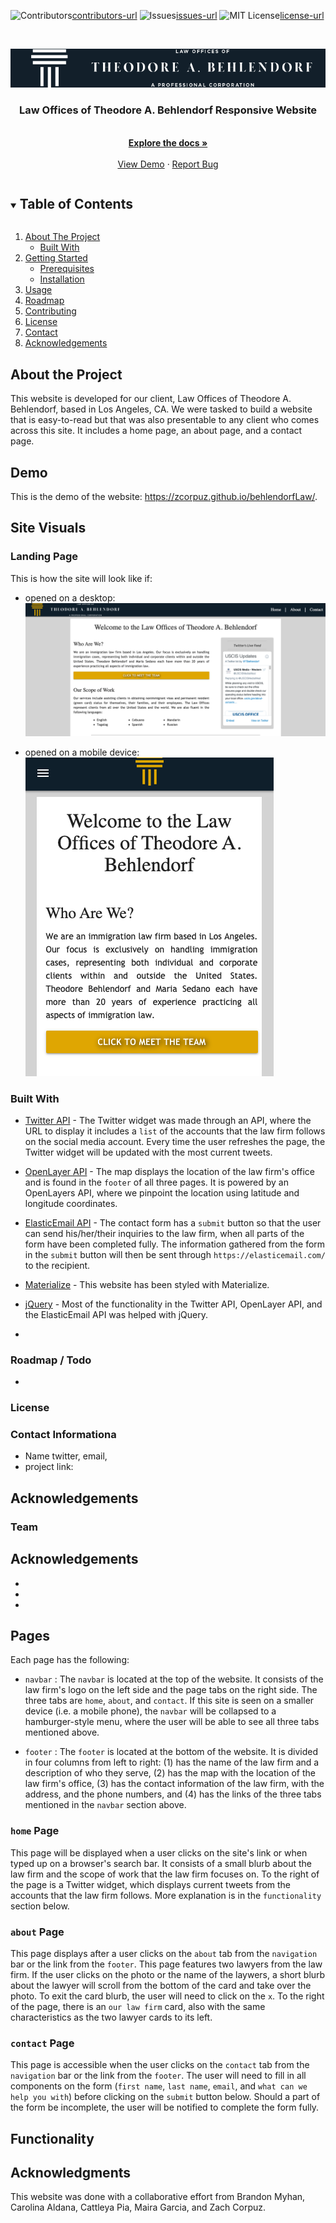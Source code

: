 ![Contributors][contributors-shield][contributors-url]
![Issues][issues-shield][issues-url]
![MIT License][license-shield][license-url]

<br />
<p align="center">
  <a href="https://github.com/github_username/repo_name">
    <img src="images/navBarLogo.png" alt="Logo">
  </a>

  <h3 align="center">Law Offices of Theodore A. Behlendorf Responsive Website</h3>

  <p align="center">
    <br />
    <a href="https://github.com/zcorpuz/behlendorofLaw"><strong>Explore the docs »</strong></a>
    <br />
    <br />
    <a href="https://github.com/zcorpuz/behlendorofLaw">View Demo</a>
    ·
    <a href="https://github.com/zcorpuz/behlendorofLaw/issues">Report Bug</a>
  </p>
</p>

<details open="open">
  <summary><h2 style="display: inline-block">Table of Contents</h2></summary>
  <ol>
    <li>
      <a href="#about-the-project">About The Project</a>
      <ul>
        <li><a href="#built-with">Built With</a></li>
      </ul>
    </li>
    <li>
      <a href="#getting-started">Getting Started</a>
      <ul>
        <li><a href="#prerequisites">Prerequisites</a></li>
        <li><a href="#installation">Installation</a></li>
      </ul>
    </li>
    <li><a href="#usage">Usage</a></li>
    <li><a href="#roadmap">Roadmap</a></li>
    <li><a href="#contributing">Contributing</a></li>
    <li><a href="#license">License</a></li>
    <li><a href="#contact">Contact</a></li>
    <li><a href="#acknowledgements">Acknowledgements</a></li>
  </ol>
</details>


## About the Project
This website is developed for our client, Law Offices of Theodore A. Behlendorf, based in Los Angeles, CA. We were tasked to build a website that is easy-to-read but that was also presentable to any client who comes across this site. It includes a home page, an about page, and a contact page. 


## Demo
This is the demo of the website: https://zcorpuz.github.io/behlendorfLaw/.


## Site Visuals

### Landing Page
This is how the site will look like if:

* opened on a desktop:
![Law Office Website in Desktop Form](/images/law-desktop.png)

* opened on a mobile device:
![Law Office Website in Mobile Form](/images/law-mobile.png)


### Built With 
* [Twitter API]() - The Twitter widget was made through an API, where the URL to display it includes a `list` of the accounts that the law firm follows on the social media account. Every time the user refreshes the page, the Twitter widget will be updated with the most current tweets.  

* [OpenLayer API]() - The map displays the location of the law firm's office and is found in the `footer` of all three pages. It is powered by an OpenLayers API, where we pinpoint the location using latitude and longitude coordinates. 

* [ElasticEmail API]() - The contact form has a `submit` button so that the user can send his/her/their inquiries to the law firm, when all parts of the form have been completed fully. The information gathered from the form in the `submit` button will then be sent through `https://elasticemail.com/` to the recipient. 

* [Materialize]() - This website has been styled with Materialize. 
* [jQuery]() - Most of the functionality in the Twitter API, OpenLayer API, and the ElasticEmail API was helped with jQuery. 
* []()



### Roadmap / Todo
*



### License


### Contact Informationa
 - Name twitter, email, 
 - project link: 

 Acknowledgements
 - 


### Team



## Acknowledgements

* []()
* []()
* []()


## Pages

Each page has the following: 

- `navbar` : The `navbar` is located at the top of the website. It consists of the law firm's logo on the left side and the page tabs on the right side. The three tabs are `home`, `about`, and `contact`. If this site is seen on a smaller device (i.e. a mobile phone), the `navbar` will be collapsed to a hamburger-style menu, where the user will be able to see all three tabs mentioned above. 

- `footer` : The `footer` is located at the bottom of the website. It is divided in four columns from left to right: (1) has the name of the law firm and a description of who they serve, (2) has the map with the location of the law firm's office, (3) has the contact information of the law firm, with the address, and the phone numbers, and (4) has the links of the three tabs mentioned in the `navbar` section above. 

### `home` Page

This page will be displayed when a user clicks on the site's link or when typed up on a browser's search bar. It consists of a small blurb about the law firm and the scope of work that the law firm focuses on. To the right of the page is a Twitter widget, which displays current tweets from the accounts that the law firm follows. More explanation is in the `functionality` section below. 

### `about` Page

This page displays after a user clicks on the `about` tab from the `navigation` bar or the link from the `footer`. This page features two lawyers from the law firm. If the user clicks on the photo or the name of the laywers, a short blurb about the lawyer will scroll from the bottom of the card and take over the photo. To exit the card blurb, the user will need to click on the `x`. To the right of the page, there is an `our law firm` card, also with the same characteristics as the two lawyer cards to its left. 

### `contact` Page

This page is accessible when the user clicks on the `contact` tab from the `navigation` bar or the link from the `footer`. The user will need to fill in all components on the form (`first name`, `last name`, `email`, and `what can we help you with`) before clicking on the `submit` button below. Should a part of the form be incomplete, the user will be notified to complete the form fully. 


## Functionality



## Acknowledgments
This website was done with a collaborative effort from Brandon Myhan, Carolina Aldana, Cattleya Pia, Maira Garcia, and Zach Corpuz.



[contributors-shield]: https://img.shields.io/github/contributors/zcorpuz/behlendorfLaw.svg?style=for-the-badge
[contributors-url]: https://github.com/zcorpuz/behlendorfLaw/graphs/contributors
[issues-shield]: https://img.shields.io/github/issues/zcorpuz/behlendorfLaw.svg?style=for-the-badge
[issues-url]: https://github.com/zcorpuz/behlendorfLaw/issues
[license-shield]: https://img.shields.io/github/license/zcorpuz/behlendorfLaw.svg?style=for-the-badge
[license-url]: https://github.com/zcorpuz/behlendorfLaw/blob/master/LICENSE.md